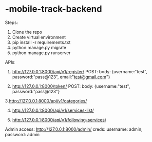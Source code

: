 # -mobile-track-backend
Steps:
1. Clone the repo
2. Create virtual environment
3. pip install -r requirements.txt
4. python manage.py migrate
5. python manage.py runserver

APIs:
1. http://127.0.0.1:8000/api/v1/register/ 
  POST: body: {username:"test", password:"pass@123", email:"test@gmail.com"}
  
2. http://127.0.0.1:8000/token/ 
  POST: body: {username:"test", password:"pass@123"}
  
3.http://127.0.0.1:8000/api/v1/categories/

4. http://127.0.0.1:8000/api/v1/services-list/

5. http://127.0.0.1:8000/api/v1/following-services/


Admin access:  http://127.0.0.1:8000/admin/
creds: username: admin, password: admin
